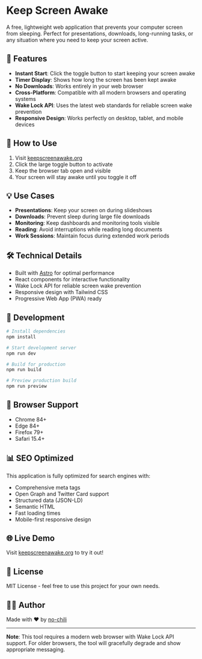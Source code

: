 # Keep Screen Awake

A free, lightweight web application that prevents your computer screen from sleeping. Perfect for presentations, downloads, long-running tasks, or any situation where you need to keep your screen active.

## 🌟 Features

- **Instant Start**: Click the toggle button to start keeping your screen awake
- **Timer Display**: Shows how long the screen has been kept awake
- **No Downloads**: Works entirely in your web browser
- **Cross-Platform**: Compatible with all modern browsers and operating systems
- **Wake Lock API**: Uses the latest web standards for reliable screen wake prevention
- **Responsive Design**: Works perfectly on desktop, tablet, and mobile devices

## 🚀 How to Use

1. Visit [keepscreenawake.org](https://keepscreenawake.org)
2. Click the large toggle button to activate
3. Keep the browser tab open and visible
4. Your screen will stay awake until you toggle it off

## 💡 Use Cases

- **Presentations**: Keep your screen on during slideshows
- **Downloads**: Prevent sleep during large file downloads
- **Monitoring**: Keep dashboards and monitoring tools visible
- **Reading**: Avoid interruptions while reading long documents
- **Work Sessions**: Maintain focus during extended work periods

## 🛠️ Technical Details

- Built with [Astro](https://astro.build) for optimal performance
- React components for interactive functionality
- Wake Lock API for reliable screen wake prevention
- Responsive design with Tailwind CSS
- Progressive Web App (PWA) ready

## 🔧 Development

```bash
# Install dependencies
npm install

# Start development server
npm run dev

# Build for production
npm run build

# Preview production build
npm run preview
```

## 📱 Browser Support

- Chrome 84+
- Edge 84+
- Firefox 79+
- Safari 15.4+

## 📊 SEO Optimized

This application is fully optimized for search engines with:

- Comprehensive meta tags
- Open Graph and Twitter Card support
- Structured data (JSON-LD)
- Semantic HTML
- Fast loading times
- Mobile-first responsive design

## 🌐 Live Demo

Visit [keepscreenawake.org](https://keepscreenawake.org) to try it out!

## 📄 License

MIT License - feel free to use this project for your own needs.

## 👨‍💻 Author

Made with ❤️ by [no-chili](https://github.com/no-chili)

---

**Note**: This tool requires a modern web browser with Wake Lock API support. For older browsers, the tool will gracefully degrade and show appropriate messaging.
